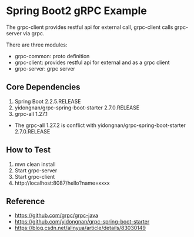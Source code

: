 # Spring Boot2 gRPC Example
The grpc-client provides restful api for external call, grpc-client calls grpc-server via grpc.

There are three modules:
- grpc-common: proto definition
- grpc-client: provides restful api for external and as a grpc client
- grpc-server: grpc server

## Core Dependencies
1. Spring Boot 2.2.5.RELEASE
2. yidongnan/grpc-spring-boot-starter 2.7.0.RELEASE
3. grpc-all 1.27.1
- The grpc-all 1.27.2 is conflict with yidongnan/grpc-spring-boot-starter 2.7.0.RELEASE

## How to Test
1. mvn clean install
2. Start grpc-server
3. Start grpc-client
4. http://localhost:8087/hello?name=xxxx

## Reference
- https://github.com/grpc/grpc-java
- https://github.com/yidongnan/grpc-spring-boot-starter
- https://blog.csdn.net/alinyua/article/details/83030149


